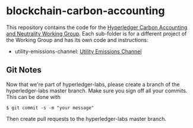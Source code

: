 # blockchain-carbon-accounting

This repository contains the code for the [Hyperledger Carbon Accounting and Neutrality Working Group](https://wiki.hyperledger.org/display/CASIG/Carbon+Accounting+and+Certification+Working+Group).  Each
sub-folder is for a different project of the Working Group and has its own code and instructions:

 * utility-emissions-channel: [Utility Emissions Channel](https://wiki.hyperledger.org/display/CASIG/Utility+Emissions+Channel)

## Git Notes

Now that we're part of hyperledger-labs, please create a branch of the hyperledger-labs master branch.  Make sure you sign off all your commits.  This can be done with

    $ git commit -s -m "your message"
    
Then create pull requests to the hyperledger-labs master branch.
